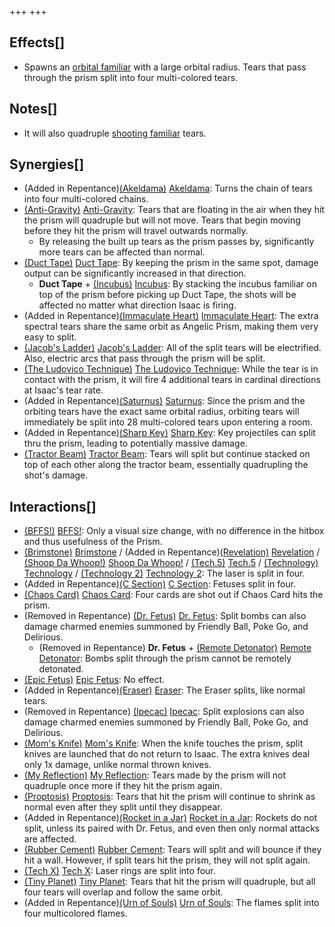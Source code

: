 +++
+++

Effects[]
---------


* Spawns an [orbital familiar](/wiki/Familiar#Orbital_Familiars "Familiar") with a large orbital radius. Tears that pass through the prism split into four multi-colored tears.


Notes[]
-------


* It will also quadruple [shooting familiar](/wiki/Familiar "Familiar") tears.


Synergies[]
-----------


* (Added in Repentance)[(Akeldama)](/wiki/Akeldama "Akeldama") [Akeldama](/wiki/Akeldama "Akeldama"): Turns the chain of tears into four multi-colored chains.
* [(Anti-Gravity)](/wiki/Anti-Gravity "Anti-Gravity") [Anti-Gravity](/wiki/Anti-Gravity "Anti-Gravity"): Tears that are floating in the air when they hit the prism will quadruple but will not move. Tears that begin moving before they hit the prism will travel outwards normally.
	+ By releasing the built up tears as the prism passes by, significantly more tears can be affected than normal.
* [(Duct Tape)](/wiki/Duct_Tape "Duct Tape") [Duct Tape](/wiki/Duct_Tape "Duct Tape"): By keeping the prism in the same spot, damage output can be significantly increased in that direction.
	+ **Duct Tape** + [(Incubus)](/wiki/Incubus "Incubus") [Incubus](/wiki/Incubus "Incubus"): By stacking the incubus familiar on top of the prism before picking up Duct Tape, the shots will be affected no matter what direction Isaac is firing.
* (Added in Repentance)[(Immaculate Heart)](/wiki/Immaculate_Heart "Immaculate Heart") [Immaculate Heart](/wiki/Immaculate_Heart "Immaculate Heart"): The extra spectral tears share the same orbit as Angelic Prism, making them very easy to split.
* [(Jacob's Ladder)](/wiki/Jacob%27s_Ladder "Jacob's Ladder") [Jacob's Ladder](/wiki/Jacob%27s_Ladder "Jacob's Ladder"): All of the split tears will be electrified. Also, electric arcs that pass through the prism will be split.
* [(The Ludovico Technique)](/wiki/The_Ludovico_Technique "The Ludovico Technique") [The Ludovico Technique](/wiki/The_Ludovico_Technique "The Ludovico Technique"): While the tear is in contact with the prism, it will fire 4 additional tears in cardinal directions at Isaac's tear rate.
* (Added in Repentance)[(Saturnus)](/wiki/Saturnus "Saturnus") [Saturnus](/wiki/Saturnus "Saturnus"): Since the prism and the orbiting tears have the exact same orbital radius, orbiting tears will immediately be split into 28 multi-colored tears upon entering a room.
* (Added in Repentance)[(Sharp Key)](/wiki/Sharp_Key "Sharp Key") [Sharp Key](/wiki/Sharp_Key "Sharp Key"): Key projectiles can split thru the prism, leading to potentially massive damage.
* [(Tractor Beam)](/wiki/Tractor_Beam "Tractor Beam") [Tractor Beam](/wiki/Tractor_Beam "Tractor Beam"): Tears will split but continue stacked on top of each other along the tractor beam, essentially quadrupling the shot's damage.


Interactions[]
--------------


* [(BFFS!)](/wiki/BFFS! "BFFS!") [BFFS!](/wiki/BFFS! "BFFS!"): Only a visual size change, with no difference in the hitbox and thus usefulness of the Prism.
* [(Brimstone)](/wiki/Brimstone "Brimstone") [Brimstone](/wiki/Brimstone "Brimstone") / (Added in Repentance)[(Revelation)](/wiki/Revelation "Revelation") [Revelation](/wiki/Revelation "Revelation") / [(Shoop Da Whoop!)](/wiki/Shoop_Da_Whoop! "Shoop Da Whoop!") [Shoop Da Whoop!](/wiki/Shoop_Da_Whoop! "Shoop Da Whoop!") / [(Tech.5)](/wiki/Tech.5 "Tech.5") [Tech.5](/wiki/Tech.5 "Tech.5") / [(Technology)](/wiki/Technology "Technology") [Technology](/wiki/Technology "Technology") / [(Technology 2)](/wiki/Technology_2 "Technology 2") [Technology 2](/wiki/Technology_2 "Technology 2"): The laser is split in four.
* (Added in Repentance)[(C Section)](/wiki/C_Section "C Section") [C Section](/wiki/C_Section "C Section"): Fetuses split in four.
* [(Chaos Card)](/wiki/Chaos_Card "Chaos Card") [Chaos Card](/wiki/Chaos_Card "Chaos Card"): Four cards are shot out if Chaos Card hits the prism.
* (Removed in Repentance) [(Dr. Fetus)](/wiki/Dr._Fetus "Dr. Fetus") [Dr. Fetus](/wiki/Dr._Fetus "Dr. Fetus"): Split bombs can also damage charmed enemies summoned by Friendly Ball, Poke Go, and Delirious.
	+ (Removed in Repentance) **Dr. Fetus** + [(Remote Detonator)](/wiki/Remote_Detonator "Remote Detonator") [Remote Detonator](/wiki/Remote_Detonator "Remote Detonator"): Bombs split through the prism cannot be remotely detonated.
* [(Epic Fetus)](/wiki/Epic_Fetus "Epic Fetus") [Epic Fetus](/wiki/Epic_Fetus "Epic Fetus"): No effect.
* (Added in Repentance)[(Eraser)](/wiki/Eraser "Eraser") [Eraser](/wiki/Eraser "Eraser"): The Eraser splits, like normal tears.
* (Removed in Repentance) [(Ipecac)](/wiki/Ipecac "Ipecac") [Ipecac](/wiki/Ipecac "Ipecac"): Split explosions can also damage charmed enemies summoned by Friendly Ball, Poke Go, and Delirious.
* [(Mom's Knife)](/wiki/Mom%27s_Knife "Mom's Knife") [Mom's Knife](/wiki/Mom%27s_Knife "Mom's Knife"): When the knife touches the prism, split knives are launched that do not return to Isaac. The extra knives deal only 1x damage, unlike normal thrown knives.
* [(My Reflection)](/wiki/My_Reflection "My Reflection") [My Reflection](/wiki/My_Reflection "My Reflection"): Tears made by the prism will not quadruple once more if they hit the prism again.
* [(Proptosis)](/wiki/Proptosis "Proptosis") [Proptosis](/wiki/Proptosis "Proptosis"): Tears that hit the prism will continue to shrink as normal even after they split until they disappear.
* (Added in Repentance)[(Rocket in a Jar)](/wiki/Rocket_in_a_Jar "Rocket in a Jar") [Rocket in a Jar](/wiki/Rocket_in_a_Jar "Rocket in a Jar"): Rockets do not split, unless its paired with Dr. Fetus, and even then only normal attacks are affected.
* [(Rubber Cement)](/wiki/Rubber_Cement "Rubber Cement") [Rubber Cement](/wiki/Rubber_Cement "Rubber Cement"): Tears will split and will bounce if they hit a wall. However, if split tears hit the prism, they will not split again.
* [(Tech X)](/wiki/Tech_X "Tech X") [Tech X](/wiki/Tech_X "Tech X"): Laser rings are split into four.
* [(Tiny Planet)](/wiki/Tiny_Planet "Tiny Planet") [Tiny Planet](/wiki/Tiny_Planet "Tiny Planet"): Tears that hit the prism will quadruple, but all four tears will overlap and follow the same orbit.
* (Added in Repentance)[(Urn of Souls)](/wiki/Urn_of_Souls "Urn of Souls") [Urn of Souls](/wiki/Urn_of_Souls "Urn of Souls"): The flames split into four multicolored flames.


